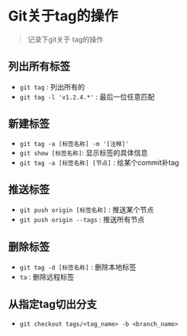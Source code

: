 # Git关于tag的操作

> 记录下git关于 tag的操作

## 列出所有标签

* `git tag` : 列出所有的
* `git tag -l 'v1.2.4.*'` : 最后一位任意匹配

## 新建标签

* `git tag -a [标签名称] -m '[注释]'`
* `git show [标签名称]`: 显示标签的具体信息
* `git tag -a [标签名称] [节点]` : 给某个commit补tag

## 推送标签

* `git push origin [标签名称]` : 推送某个节点
* `git push origin --tags` : 推送所有节点

## 删除标签

* `git tag -d [标签名称]` : 删除本地标签
* `ta` : 删除远程标签

## 从指定tag切出分支

* `git checkout tags/<tag_name> -b <branch_name>`
